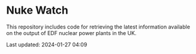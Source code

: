 # Nuke Watch

This repository includes code for retrieving the latest information available on the output of EDF nuclear power plants in the UK.

Last updated: 2024-01-27 04:09